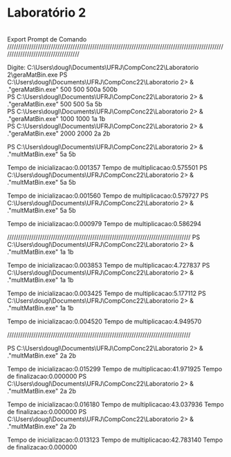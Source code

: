 <h1>Laboratório 2</h1>

</br>
Export Prompt de Comando
////////////////////////////////////////////////////////////////////////////////////////////////////////////////////////////////////

Digite: C:\Users\dougl\Documents\UFRJ\CompConc22\Laboratorio 2\geraMatBin.exe <linhas> <colunas> <arquivo saida A> <arquivo saida B>
PS C:\Users\dougl\Documents\UFRJ\CompConc22\Laboratorio 2> & .\"geraMatBin.exe" 500 500 500a 500b</br>
PS C:\Users\dougl\Documents\UFRJ\CompConc22\Laboratorio 2> & .\"geraMatBin.exe" 500 500 5a 5b    </br>
PS C:\Users\dougl\Documents\UFRJ\CompConc22\Laboratorio 2> & .\"geraMatBin.exe" 1000 1000 1a 1b</br>
PS C:\Users\dougl\Documents\UFRJ\CompConc22\Laboratorio 2> & .\"geraMatBin.exe" 2000 2000 2a 2b</br>
  
PS C:\Users\dougl\Documents\UFRJ\CompConc22\Laboratorio 2> & .\"multMatBin.exe" 5a 5b

Tempo de inicializacao:0.001357
Tempo de multiplicacao:0.575501
PS C:\Users\dougl\Documents\UFRJ\CompConc22\Laboratorio 2> & .\"multMatBin.exe" 5a 5b

Tempo de inicializacao:0.001560
Tempo de multiplicacao:0.579727
PS C:\Users\dougl\Documents\UFRJ\CompConc22\Laboratorio 2> & .\"multMatBin.exe" 5a 5b

Tempo de inicializacao:0.000979
Tempo de multiplicacao:0.586294
  
  ////////////////////////////////////////////////////////////////////////////////////
PS C:\Users\dougl\Documents\UFRJ\CompConc22\Laboratorio 2> & .\"multMatBin.exe" 1a 1b

Tempo de inicializacao:0.003853
Tempo de multiplicacao:4.727837
PS C:\Users\dougl\Documents\UFRJ\CompConc22\Laboratorio 2> & .\"multMatBin.exe" 1a 1b

Tempo de inicializacao:0.003425
Tempo de multiplicacao:5.177112
PS C:\Users\dougl\Documents\UFRJ\CompConc22\Laboratorio 2> & .\"multMatBin.exe" 1a 1b

Tempo de inicializacao:0.004520
Tempo de multiplicacao:4.949570
  
  ////////////////////////////////////////////////////////////////////////////////////
  
PS C:\Users\dougl\Documents\UFRJ\CompConc22\Laboratorio 2> & .\"multMatBin.exe" 2a 2b

Tempo de inicializacao:0.015299
Tempo de multiplicacao:41.971925
Tempo de finalizacao:0.000000
PS C:\Users\dougl\Documents\UFRJ\CompConc22\Laboratorio 2> & .\"multMatBin.exe" 2a 2b

Tempo de inicializacao:0.016180
Tempo de multiplicacao:43.037936
Tempo de finalizacao:0.000000
PS C:\Users\dougl\Documents\UFRJ\CompConc22\Laboratorio 2> & .\"multMatBin.exe" 2a 2b

Tempo de inicializacao:0.013123
Tempo de multiplicacao:42.783140
Tempo de finalizacao:0.000000
